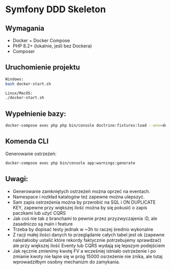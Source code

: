 # Symfony DDD Skeleton

## Wymagania
- Docker + Docker Compose
- PHP 8.2+ (lokalnie, jeśli bez Dockera)
- Composer

## Uruchomienie projektu
```bash
Windows:
bash docker-start.sh

Linux/MacOS:
./docker-start.sh

```

## Wypełnienie bazy:
```bash
docker-compose exec php php bin/console doctrine:fixtures:load --env=dev
```

## Komenda CLI
Generowanie ostrzeżeń:
```bash
docker-compose exec php bin/console app:warnings:generate
```


## Uwagi:

* Generowanie zamkniętych ostrzeżeń można oprzeć na eventach.
* Namespace i rozkład katalogów też zapewne można ulepszyć. 
* Sam zapis ostrzeżenia można by przerobić na SQL i ON DUPLICATE KEY, zapewne przy większej ilość można by się pokusić o zapis paczkami lub użyć CQRS 
* Jak coś nie tak z branchami to pewnie przez przyzwyczajenia :D, ale zasadniczo są main i feature 
* Trzeba by dopisać testy jednak w ~3h to raczej średnio wykonalne 
* Z racji małej ilości danych to przeglądanie całych tabel jest ok (zapewne należałooby ustalić które rekordy faktycznie potrzebujemy sprawdzać) ale przy większej ilość Eventy lub CQRS wydają się lepszym podejściem 
* Jak ręcznie zmienimy kwotę FV a wcześniej istniało ostrzeżenie i po zmianie kwoty nie łapie się w próg 15000 osrzeżenie nie znika, ale tutaj wprowadziłbym osobny mechanizm do zamykania. 